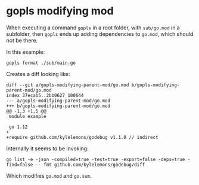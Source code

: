 # gopls modifying mod

When executing a command `gopls` in a root folder, with `sub/go.mod` in a subfolder, then `gopls` ends up adding dependencies to `go.mod`, which should not be there.

In this example:

```
gopls format ./sub/main.go
```

Creates a diff looking like:

```
diff --git a/gopls-modifying-parent-mod/go.mod b/gopls-modifying-parent-mod/go.mod
index 37ecab5..2bb0627 100644
--- a/gopls-modifying-parent-mod/go.mod
+++ b/gopls-modifying-parent-mod/go.mod
@@ -1,3 +1,5 @@
 module example

 go 1.12
+
+require github.com/kylelemons/godebug v1.1.0 // indirect
```

Internally it seems to be invoking:

```
go list -e -json -compiled=true -test=true -export=false -deps=true -find=false -- fmt github.com/kylelemons/godebug/diff
```

Which modifies `go.mod` and `go.sum`.